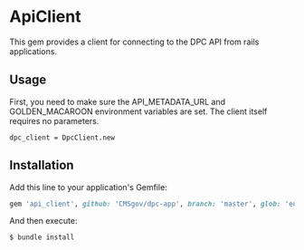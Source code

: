 # ApiClient
This gem provides a client for connecting to the DPC API from rails applications.

## Usage
First, you need to make sure the API_METADATA_URL and GOLDEN_MACAROON environment variables are set.
The client itself requires no parameters.
```
dpc_client = DpcClient.new
```

## Installation
Add this line to your application's Gemfile:

```ruby
gem 'api_client', github: 'CMSgov/dpc-app', branch: 'master', glob: 'engines/api_client/api_client.gemspec'
```

And then execute:
```bash
$ bundle install
```
